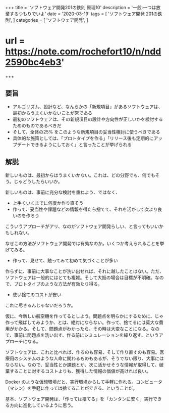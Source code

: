 +++
title = 'ソフトウェア開発201の鉄則 原理10'
description = '一般:一つは放棄するつもりでいよ'
date = '2020-03-19'
tags = [
    'ソフトウェア開発 201の鉄則',
]
categories = [
    'ソフトウェア開発',
]
# url = https://note.com/rochefort10/n/ndd2590bc4eb3'
+++
## 要旨
* アルゴリズム、設計など、なんらかの「新規項目」があるソフトウェアは、最初からうまくいかないことが常である
* 最初のソフトウェアは、その新規項目の設計や方向性が正しいかを検討するためのものであるべきだ
* そして、全体の25% をこのような新規項目の妥当性検討に使うべきである
* 具体的な施策としては、「プロトタイプを作る」「リリース後も定期的にアップデートできるようにしておく」と言ったことが挙げられる

## 解説
新しいものは、最初からはうまくいかない。これは、どの分野でも、何でもそう。じゃどうしたらいいか。

新しいものは、事前に充分な検討を重ねよう、ではなく、

* 上手くいくまでに何度か作り直そう
* 作って、妥当性や課題などの情報を得たら捨てて、それを活かして次より良いのを作ろう

こういうアプローチがアリ、なのがソフトウェア開発らしい、と言ってもいいかもしれない。

なぜこの方法がソフトウェア開発では有効なのか。いくつか考えられることを挙げてみる。

* 作って、見せて、触ってみて初めて気づくことが多い

作らずに、事前に大事なことが洗い出せれば、それに越したことはない。ただ、ソフトウェアは一般的にはとても複雑。そして大抵の場合は目標が不明確。なので、プロトタイプのような方法が有効たり得る。

*  使い捨てのコストが安い

これに尽きるんじゃないだろうか。

仮に、今新しい航空機を作ってるとしよう。問題点を明らかにするために、じゃ作って飛ばしてみようか、とは、絶対にならない。作って、捨てるには莫大な費用がかかる。そして、問題点がわかったら、その時は大変なことになる。なので、事前に問題点を洗い出す、作る前にシミュレーションを繰り返す、というアプローチになる。

ソフトウェアは、これと比べれば、作るのも容易、そして作り直すのも容易。医療用のシステムのような人命に関わるものもあるが、そうでない限り、大事にはならない。なので、妥当性とか課題とか、次に活かせそうな情報が取得して、破棄することに対するコストよりも、獲得した情報の価値が高ければ良い。

Docker のような仮想環境だと、実行環境からして手軽に作れる。コンピュータ（マシン）を手軽に作っては捨てることができる、ということだ。

基本、ソフトウェア開発は、「作っては捨てる」を「カンタンに安く」実行できる方向に進化しているように思う。

